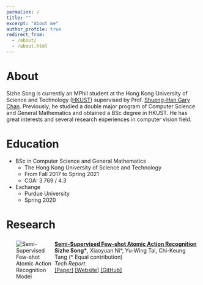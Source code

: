 ```yaml
---
permalink: /
title: ""
excerpt: "About me"
author_profile: true
redirect_from: 
  - /about/
  - /about.html
---
```


About
======
Sizhe Song is currently an MPhil student at the Hong Kong University of Science and Technology ([HKUST](http://www.ust.hk/)) supervised by Prof. [Shueng-Han Gary Chan](https://www.cse.ust.hk/~gchan/). Previously, he studied a double major program of Computer Science and General Mathematics and obtained a BSc degree in HKUST. He has great interests and several research experiences in computer vision field.

Education
======
* BSc in Computer Science and General Mathematics
  * The Hong Kong University of Science and Technology
  * From Fall 2017 to Spring 2021
  * CGA: 3.769 / 4.3
* Exchange
  * Purdue University
  * Spring 2020

Research
======
<div>
  <div style="width:20%; margin:5%">
  <img src="https://sausage-song.github.io/home/images/FSAA_model.png"
    alt="Semi-Supervised Few-shot Atomic Action Recognition Model"
    class="publogo img-fluid float-left rounded g" a="" align="left"/></div>

  <p align="left"><strong><a href="https://Sausage-SONG.github.io/home/FSAA" target="_blank">
  Semi-Supervised Few-shot Atomic Action Recognition</a></strong>
  <!-- <span class="badge badge-danger">New!</span> -->
  <br>
  <b>Sizhe Song*</b>, Xiaoyuan Ni*, Yu-Wing Tai, Chi-Keung Tang (* Equal contribution) <br>
  <em>Tech Report.</em> <br>
  <span class="links">
  <a href="https://arxiv.org/abs/2011.08410" target="_blank">[Paper]</a>
  <a href="https://Sausage-SONG.github.io/home/FSAA" target="_blank">[Website]</a>
  <a href="https://github.com/Sausage-SONG/Few-shot-action-recognition" target="_blank">[GitHub]</a>
  </span> </p>
</div>